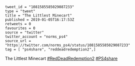 ```
tweet_id = "1081585585029087233"
type = "tweet"
title = "The Littlest Minecart"
published = 2019-01-05T16:17:53Z
retweets = 0
favourites = 0
source = "twitter"
twitter_account = "norms_ps4"
source_url = "https://twitter.com/norms_ps4/status/1081585585029087233"
tag = [ "ps4share", "reddeadredemption2",]
```

The Littlest Minecart [#RedDeadRedemption2](/tags/reddeadredemption2/) [#PS4share](/tags/ps4share/)

<p class='image'><img src='http://mnf.m17s.net/2019/01/05/DwKQWu2X4AIsclr.jpg' alt=''></p>

